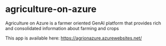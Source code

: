 # agriculture-on-azure
Agriculture on Azure is a farmer oriented GenAI platform that provides rich and consolidated information about farming and crops

This app is available here: https://agrionazure.azurewebsites.net/
